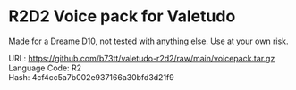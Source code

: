 # R2D2 Voice pack for Valetudo

Made for a Dreame D10, not tested with anything else. Use at your own risk.

URL: https://github.com/b73tt/valetudo-r2d2/raw/main/voicepack.tar.gz  
Language Code: R2  
Hash: 4cf4cc5a7b002e937166a30bfd3d21f9  
